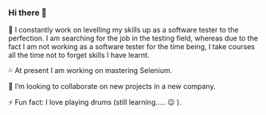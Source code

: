 ### Hi there 👋

🔭 I constantly work on levelling my skills up as a software tester to the perfection. I am searching for the job in the testing field, whereas due to the fact I am not working as a software tester for the time being, I take courses all the time not to forget skills I have learnt.

:sweat_drops: At present I am working on mastering Selenium.

👯 I’m looking to collaborate on new projects in a new company.

⚡ Fun fact: I love playing drums (still learning..... 😉 ).

